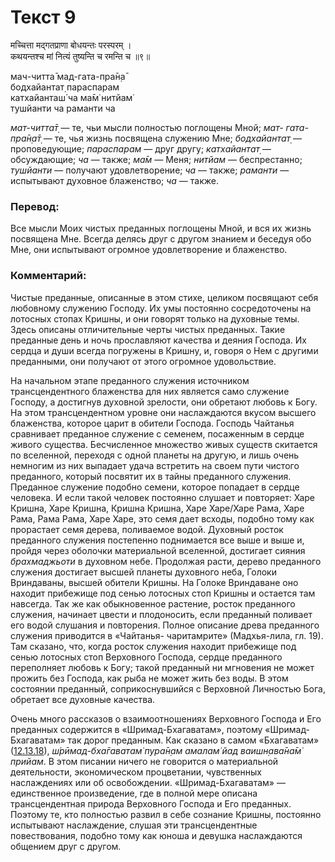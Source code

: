 # Текст 9

मच्चित्ता मद्गतप्राणा बोधयन्तः परस्परम् ।  
कथयन्तश्च मां नित्यं तुष्यन्ति च रमन्ति च ॥९॥

мач-читта̄ мад-гата-пра̄н̣а̄  
бодхайантат̣ параспарам  
катхайанташ́ ча ма̄м̇ нитйам̇  
тушйанти ча раманти ча

_мат-читта̄т̣_ — те, чьи мысли полностью поглощены Мной; _мат- гата-пра̄н̣а̄т̣_ — те, чья жизнь посвящена служению Мне; _бодхайантат̣_ — проповедующие; _параспарам_ — друг другу; _катхайантат̣_ — обсуждающие; _ча_ — также; _ма̄м_ — Меня; _нитйам_ — беспрестанно; _тушйанти_ — получают удовлетворение; _ча_ — также; _раманти_ — испытывают духовное блаженство; _ча_ — также.

### Перевод:

Все мысли Моих чистых преданных поглощены Мной, и вся их жизнь посвящена Мне. Всегда делясь друг с другом знанием и беседуя обо Мне, они испытывают огромное удовлетворение и блаженство.

### Комментарий:

Чистые преданные, описанные в этом стихе, целиком посвящают себя любовному служению Господу. Их умы постоянно сосредоточены на лотосных стопах Кришны, и они говорят только на духовные темы. Здесь описаны отличительные черты чистых преданных. Такие преданные день и ночь прославляют качества и деяния Господа. Их сердца и души всегда погружены в Кришну, и, говоря о Нем с другими преданными, они получают от этого огромное удовольствие.

На начальном этапе преданного служения источником трансцендентного блаженства для них является само служение Господу, а достигнув духовной зрелости, они обретают любовь к Богу. На этом трансцендентном уровне они наслаждаются вкусом высшего блаженства, которое царит в обители Господа. Господь Чайтанья сравнивает преданное служение с семенем, посаженным в сердце живого существа. Бесчисленное множество живых существ скитается по вселенной, переходя с одной планеты на другую, и лишь очень немногим из них выпадает удача встретить на своем пути чистого преданного, который посвятит их в тайны преданного служения. Преданное служение подобно семени, которое попадает в сердце человека. И если такой человек постоянно слушает и повторяет: Харе Кришна, Харе Кришна, Кришна Кришна, Харе Харе/Харе Рама, Харе Рама, Рама Рама, Харе Харе, это семя дает всходы, подобно тому как прорастает семя дерева, поливаемое водой. Духовный росток преданного служения постепенно поднимается все выше и выше и, пройдя через оболочки материальной вселенной, достигает сияния _брахмаджьоти_ в духовном небе. Продолжая расти, дерево преданного служения достигает высшей планеты духовного неба, Голоки Вриндаваны, высшей обители Кришны. На Голоке Вриндаване оно находит прибежище под сенью лотосных стоп Кришны и остается там навсегда. Так же как обыкновенное растение, росток преданного служения, начинает цвести и плодоносить, если преданный поливает его водой слушания и повторения. Полное описание древа преданного служения приводится в «Чайтанья- чаритамрите» (Мадхья-лила, гл. 19). Там сказано, что, когда росток служения находит прибежище под сенью лотосных стоп Верховного Господа, сердце преданного переполняет любовь к Богу; такой преданный ни мгновения не может прожить без Господа, как рыба не может жить без воды. В этом состоянии преданный, соприкоснувшийся с Верховной Личностью Бога, обретает все духовные качества.

Очень много рассказов о взаимоотношениях Верховного Господа и Его преданных содержится в «Шримад-Бхагаватам», поэтому «Шримад-Бхагаватам» так дорог преданным. Как сказано в самом «Бхагаватам» ([12.13.18](#)), _ш́рӣмад-бха̄гаватам̇ пура̄н̣ам амалам̇ йад ваишн̣ава̄на̄м̇ прийам_. В этом писании ничего не говорится о материальной деятельности, экономическом процветании, чувственных наслаждениях или об освобождении. «Шримад-Бхагаватам» — единственное произведение, где в полной мере описана трансцендентная природа Верховного Господа и Его преданных. Поэтому те, кто полностью развил в себе сознание Кришны, постоянно испытывают наслаждение, слушая эти трансцендентные повествования, подобно тому как юноша и девушка наслаждаются общением друг с другом.